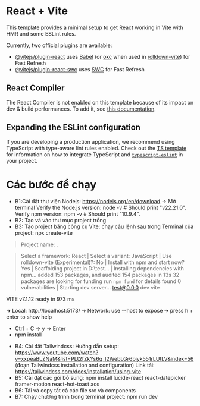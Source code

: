 # React + Vite

This template provides a minimal setup to get React working in Vite with HMR and some ESLint rules.

Currently, two official plugins are available:

- [@vitejs/plugin-react](https://github.com/vitejs/vite-plugin-react/blob/main/packages/plugin-react) uses [Babel](https://babeljs.io/) (or [oxc](https://oxc.rs) when used in [rolldown-vite](https://vite.dev/guide/rolldown)) for Fast Refresh
- [@vitejs/plugin-react-swc](https://github.com/vitejs/vite-plugin-react/blob/main/packages/plugin-react-swc) uses [SWC](https://swc.rs/) for Fast Refresh

## React Compiler

The React Compiler is not enabled on this template because of its impact on dev & build performances. To add it, see [this documentation](https://react.dev/learn/react-compiler/installation).

## Expanding the ESLint configuration

If you are developing a production application, we recommend using TypeScript with type-aware lint rules enabled. Check out the [TS template](https://github.com/vitejs/vite/tree/main/packages/create-vite/template-react-ts) for information on how to integrate TypeScript and [`typescript-eslint`](https://typescript-eslint.io) in your project.

# Các bước để chạy
- B1:Cài đặt thư viện Nodejs: https://nodejs.org/en/download -> Mở terminal
Verify the Node.js version:
  node -v # Should print "v22.21.0".
Verify npm version:
  npm -v # Should print "10.9.4".
- B2: Tạo và vào thư mục project trống
- B3: Tạo project bằng công cụ Vite: chạy câu lệnh sau trong Terminal của project: npx create-vite

>  Project name:
>  .

>  Select a framework:
>  React
|
>  Select a variant:
>  JavaScript
|
>  Use rolldown-vite (Experimental)?:
>  No
|
>  Install with npm and start now?
>  Yes
|
>  Scaffolding project in D:\test...
|
>  Installing dependencies with npm...
added 153 packages, and audited 154 packages in 13s
32 packages are looking for funding
  run `npm fund` for details
found 0 vulnerabilities
|
>  Starting dev server...
> test@0.0.0 dev
> vite

  VITE v7.1.12  ready in 973 ms

  ➜  Local:   http://localhost:5173/
  ➜  Network: use --host to expose
  ➜  press h + enter to show help

  + Ctrl + C -> y -> Enter
  + npm install 

- B4: Cài đặt Tailwindcss:
  Hướng dẫn setup: https://www.youtube.com/watch?v=xxpeaBLZNaM&list=PLt2fZkYs6q_l2WebLGr6biyk551rLUtLV&index=56 (đoạn Tailwindcss installation and configuration)
  Link tải: https://tailwindcss.com/docs/installation/using-vite
- B5: Cài đặt các gói bổ sung: npm install lucide-react react-datepicker framer-motion react-hot-toast aos
- B6: Tải và copy tất cả các file src và components
- B7: Chạy chương trình trong terminal project: npm run dev
